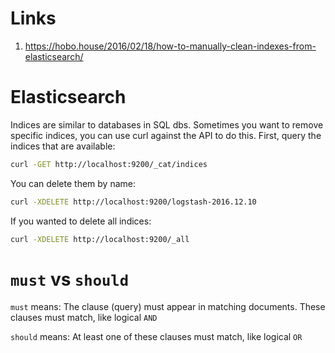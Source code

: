 # Links
1. https://hobo.house/2016/02/18/how-to-manually-clean-indexes-from-elasticsearch/

# Elasticsearch

Indices are similar to databases in SQL dbs.
Sometimes you want to remove specific indices, you can use curl against the API to do this.  First, query the indices that are available:

```bash
curl -GET http://localhost:9200/_cat/indices
```

You can delete them by name:

```bash
curl -XDELETE http://localhost:9200/logstash-2016.12.10
```

If you wanted to delete all indices:

```bash
curl -XDELETE http://localhost:9200/_all
```

# `must` vs `should`

`must` means: The clause (query) must appear in matching documents. These clauses must match, like logical `AND`

`should` means: At least one of these clauses must match, like logical `OR`
